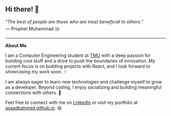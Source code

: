 ## Hi there! 👋

_“The best of people are those who are most beneficial to others.”_  
— Prophet Muhammad ﷺ

---

**About Me**

I am a Computer Engineering student at [TMU](https://www.torontomu.ca/) with a deep passion for building cool stuff and a drive to push the boundaries of innovation. My current focus is on building projects with React, and I look forward to showcasing my work soon. ✨

I am always eager to learn new technologies and challenge myself to grow as a developer. Beyond coding, I enjoy socializing and building meaningful connections with others. 🤍

Feel free to connect with me on [LinkedIn](http://linkedin.com/in/asaadbinahmed/) or visit my portfolio at [asaadbahmed.github.io](https://asaadbahmed.github.io/). 😃
